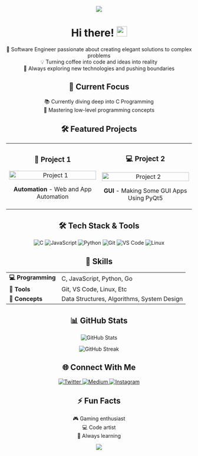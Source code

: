<!-- Header -->
<div align="center">
  <img src="https://capsule-render.vercel.app/api?type=waving&color=gradient&height=200&section=header&text=MINHSJUL%20ISLAM&fontSize=80&fontAlignY=35&animation=twinkling&fontColor=white" />
</div>

<!-- Animated Hand Wave -->
<h1 align="center">Hi there! <img src="https://media.giphy.com/media/hvRJCLFzcasrR4ia7z/giphy.gif" width="28"></h1>

<!-- Professional Bio -->
<p align="center">
  🚀 Software Engineer passionate about creating elegant solutions to complex problems
  <br>
  💡 Turning coffee into code and ideas into reality
  <br>
  🌟 Always exploring new technologies and pushing boundaries
</p>

<!-- Current Focus -->
<h2 align="center">🔭 Current Focus</h2>
<p align="center">
  📚 Currently diving deep into C Programming
  <br>
  🎯 Mastering low-level programming concepts
</p>

<!-- Projects Section with Custom Styling -->
<h2 align="center">🛠️ Featured Projects</h2>
<div align="center">
  <table>
    <tr>
      <td width="50%">
        <h3 align="center">🌟 Project 1</h3>
        <div align="center">
          <a href="# target="_blank">
            <img src="https://raw.githubusercontent.com/gist/patevs/b007a0e98fb216438d4cbf559fac4166/raw/88f20c9d749d756be63f22b09f3c4ac570bc5101/programming.gif" width="100%" alt="Project 1"/>
          </a>
          <p><strong>Automation</strong> - Web and App Automation</p>
        </div>
      </td>
      <td width="50%">
        <h3 align="center">💻 Project 2</h3>
        <div align="center">
          <a href="#" target="_blank">
            <img src="https://raw.githubusercontent.com/gist/patevs/b007a0e98fb216438d4cbf559fac4166/raw/88f20c9d749d756be63f22b09f3c4ac570bc5101/programming.gif" width="100%" alt="Project 2"/>
          </a>
          <p><strong>GUI</strong> - Making Some GUI Apps Using PyQt5</p>
        </div>
      </td>
    </tr>
  </table>
</div>

<!-- Tech Stack -->
<h2 align="center">🛠️ Tech Stack & Tools</h2>
<p align="center">
  <img src="https://img.shields.io/badge/C-00599C?style=for-the-badge&logo=c&logoColor=white" alt="C" />
  <img src="https://img.shields.io/badge/JavaScript-F7DF1E?style=for-the-badge&logo=javascript&logoColor=black" alt="JavaScript" />
  <img src="https://img.shields.io/badge/Python-3776AB?style=for-the-badge&logo=python&logoColor=white" alt="Python" />
  <img src="https://img.shields.io/badge/Git-F05032?style=for-the-badge&logo=git&logoColor=white" alt="Git" />
  <img src="https://img.shields.io/badge/VS_Code-007ACC?style=for-the-badge&logo=visual-studio-code&logoColor=white" alt="VS Code" />
  <img src="https://img.shields.io/badge/Linux-FCC624?style=for-the-badge&logo=linux&logoColor=black" alt="Linux" />
</p>

<!-- Skills -->
<h2 align="center">🎯 Skills</h2>
<div align="center">
  <table>
    <tr>
      <td><strong>💻 Programming</strong></td>
      <td>C, JavaScript, Python, Go</td>
    </tr>
    <tr>
      <td><strong>🔧 Tools</strong></td>
      <td>Git, VS Code, Linux, Etc</td>
    </tr>
    <tr>
      <td><strong>🧠 Concepts</strong></td>
      <td>Data Structures, Algorithms, System Design</td>
    </tr>
  </table>
</div>

<!-- GitHub Stats -->
<h2 align="center">📊 GitHub Stats</h2>
<p align="center">
  <img src="https://github-readme-stats.vercel.app/api?username=xspoilt-dev&show_icons=true&theme=radical" alt="GitHub Stats" />
</p>
<p align="center">
  <img src="https://github-readme-streak-stats.herokuapp.com/?user=xspoilt-dev&theme=radical" alt="GitHub Streak" />
</p>

<!-- Social Media -->
<h2 align="center">🌐 Connect With Me</h2>
<p align="center">
  <a href="https://twitter.com/x_spoilt" target="_blank">
    <img src="https://img.shields.io/badge/Twitter-1DA1F2?style=for-the-badge&logo=twitter&logoColor=white" alt="Twitter" />
  </a>
  <a href="https://medium.com/@xspoilt" target="_blank">
    <img src="https://img.shields.io/badge/Medium-12100E?style=for-the-badge&logo=medium&logoColor=white" alt="Medium" />
  </a>
  <a href="https://instagram.com/x_spoilt" target="_blank">
    <img src="https://img.shields.io/badge/Instagram-E4405F?style=for-the-badge&logo=instagram&logoColor=white" alt="Instagram" />
  </a>
</p>

<!-- Fun Facts -->
<h2 align="center">⚡ Fun Facts</h2>
<p align="center">
  🎮 Gaming enthusiast
  <br>
  💻 Code artist
  <br>
  🌱 Always learning
</p>

<!-- Footer -->
<div align="center">
  <img src="https://capsule-render.vercel.app/api?type=waving&color=gradient&height=100&section=footer" />
</div>
